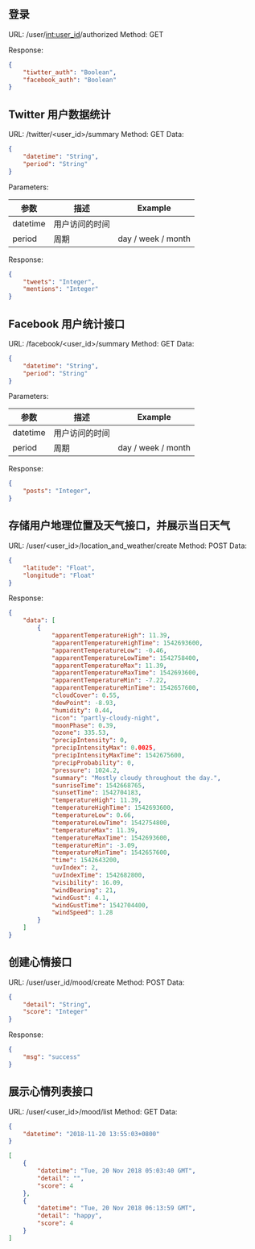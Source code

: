 ## 登录
URL: /user/<int:user_id>/authorized
Method: GET

Response:
```json
{
    "tiwtter_auth": "Boolean",
    "facebook_auth": "Boolean"
}
```

## Twitter 用户数据统计

URL: /twitter/<user_id>/summary
Method: GET
Data:
```json
{
    "datetime": "String",
    "period": "String"
}
```
Parameters:

参数      | 描述        | Example
-------- | ----------- | -------
datetime | 用户访问的时间 |
period   | 周期 | day / week / month


Response:
```json
{
    "tweets": "Integer",
    "mentions": "Integer"
}
```

## Facebook 用户统计接口

URL: /facebook/<user_id>/summary
Method: GET
Data:
```json
{
    "datetime": "String",
    "period": "String"
}
```
Parameters:

参数      | 描述        | Example
-------- | ----------- | -------
datetime | 用户访问的时间 |
period   | 周期 | day / week / month


Response:
```json
{
    "posts": "Integer",
}
```

## 存储用户地理位置及天气接口，并展示当日天气
URL: /user/<user_id>/location_and_weather/create
Method: POST
Data:
```json
{
    "latitude": "Float",
    "longitude": "Float"
}
```

Response:
```json
{
    "data": [
        {
            "apparentTemperatureHigh": 11.39,
            "apparentTemperatureHighTime": 1542693600,
            "apparentTemperatureLow": -0.46,
            "apparentTemperatureLowTime": 1542758400,
            "apparentTemperatureMax": 11.39,
            "apparentTemperatureMaxTime": 1542693600,
            "apparentTemperatureMin": -7.22,
            "apparentTemperatureMinTime": 1542657600,
            "cloudCover": 0.55,
            "dewPoint": -8.93,
            "humidity": 0.44,
            "icon": "partly-cloudy-night",
            "moonPhase": 0.39,
            "ozone": 335.53,
            "precipIntensity": 0,
            "precipIntensityMax": 0.0025,
            "precipIntensityMaxTime": 1542675600,
            "precipProbability": 0,
            "pressure": 1024.2,
            "summary": "Mostly cloudy throughout the day.",
            "sunriseTime": 1542668765,
            "sunsetTime": 1542704183,
            "temperatureHigh": 11.39,
            "temperatureHighTime": 1542693600,
            "temperatureLow": 0.66,
            "temperatureLowTime": 1542754800,
            "temperatureMax": 11.39,
            "temperatureMaxTime": 1542693600,
            "temperatureMin": -3.09,
            "temperatureMinTime": 1542657600,
            "time": 1542643200,
            "uvIndex": 2,
            "uvIndexTime": 1542682800,
            "visibility": 16.09,
            "windBearing": 21,
            "windGust": 4.1,
            "windGustTime": 1542704400,
            "windSpeed": 1.28
        }
    ]
}
```


## 创建心情接口
URL: /user/user_id/mood/create
Method: POST
Data:

```json
{
    "detail": "String",
    "score": "Integer"
}
```

Response:

```json
{
    "msg": "success"
}
```

## 展示心情列表接口
URL: /user/<user_id>/mood/list
Method: GET
Data:
```json
{
    "datetime": "2018-11-20 13:55:03+0800"
}
```

```json
[
    {
        "datetime": "Tue, 20 Nov 2018 05:03:40 GMT",
        "detail": "",
        "score": 4
    },
    {
        "datetime": "Tue, 20 Nov 2018 06:13:59 GMT",
        "detail": "happy",
        "score": 4
    }
]
```
